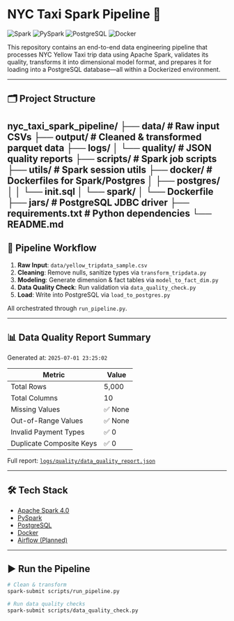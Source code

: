 # NYC Taxi Spark Pipeline 🚖

![Spark](https://img.shields.io/badge/Spark-4.0.0-orange)
![PySpark](https://img.shields.io/badge/PySpark-Pipeline-brightgreen)
![PostgreSQL](https://img.shields.io/badge/PostgreSQL-14-blue)
![Docker](https://img.shields.io/badge/Containerized-Docker-informational)

This repository contains an end-to-end data engineering pipeline that processes NYC Yellow Taxi trip data using Apache Spark, validates its quality, transforms it into dimensional model format, and prepares it for loading into a PostgreSQL database—all within a Dockerized environment.

---

## 🗂 Project Structure
nyc_taxi_spark_pipeline/
├── data/                    # Raw input CSVs
├── output/                  # Cleaned & transformed parquet data
├── logs/
│   └── quality/             # JSON quality reports
├── scripts/                 # Spark job scripts
├── utils/                   # Spark session utils
├── docker/                  # Dockerfiles for Spark/Postgres
│   ├── postgres/
│   │   └── init.sql
│   └── spark/
│       └── Dockerfile
├── jars/                    # PostgreSQL JDBC driver
├── requirements.txt         # Python dependencies
└── README.md
---

## 🔁 Pipeline Workflow

1. **Raw Input**: `data/yellow_tripdata_sample.csv`
2. **Cleaning**: Remove nulls, sanitize types via `transform_tripdata.py`
3. **Modeling**: Generate dimension & fact tables via `model_to_fact_dim.py`
4. **Data Quality Check**: Run validation via `data_quality_check.py`
5. **Load**: Write into PostgreSQL via `load_to_postgres.py`

All orchestrated through `run_pipeline.py`.

---

## 📊 Data Quality Report Summary

Generated at: `2025-07-01 23:25:02`

| Metric                          | Value       |
|----------------------------------|-------------|
| Total Rows                      | 5,000       |
| Total Columns                   | 10          |
| Missing Values                  | ✅ None     |
| Out-of-Range Values             | ✅ None     |
| Invalid Payment Types           | ✅ 0        |
| Duplicate Composite Keys        | ✅ 0        |

Full report: [`logs/quality/data_quality_report.json`](logs/quality/data_quality_report.json)

---

## 🛠 Tech Stack

- [Apache Spark 4.0](https://spark.apache.org/)
- [PySpark](https://spark.apache.org/docs/latest/api/python/)
- [PostgreSQL](https://www.postgresql.org/)
- [Docker](https://www.docker.com/)
- [Airflow (Planned)](https://airflow.apache.org/)

---

## ▶️ Run the Pipeline

```bash
# Clean & transform
spark-submit scripts/run_pipeline.py

# Run data quality checks
spark-submit scripts/data_quality_check.py